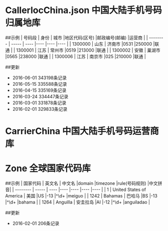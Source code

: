 # CallerlocChina.json 中国大陆手机号码归属地库

##示例
| 号码段   | 身份  |  城市  |地区代码(区号) |邮政编号(邮编) |运营商 |
| -------- | ----- | ---- 	|----           |----           |----   |
| 1300000  | 山东  | 济南市 |0531           |250000         |联通   |
| 1300001  | 江苏  | 常州市 |0519           |213000         |联通   |
| 1300002  | 安徽  | 巢湖市 |0565           |238000         |联通   |
| 1300006  | 江苏  | 南京市 |025            |210000         |联通   |

##更新
* 2016-06-01 343198条记录
* 2016-05-15 335588条记录
* 2016-04-15 335169条记录
* 2016-03-24 334447条记录
* 2016-03-01 331878条记录
* 2016-02-01 329833条记录


# CarrierChina 中国大陆手机号码运营商库


# Zone 全球国家代码库

##示例
| 国家代码 | 英文名  |  中文名  |domain |timezone |rule(号码规则) |中文拼音|
| -------- | ----- | ---- 	|----           |----           |----   |----   |
| 1        | United States of America  | 美国 |US  |-13 |^\\d+   |meiguo |
| 1242     | Bahamas  | 巴哈马 |BS  |-13 |^\\d+   |bahama |
| 1264     | Anguilla  | 安圭拉岛 |AI  |-12 |^\\d+   |anguiladao |

##更新
* 2016-02-01 206条记录